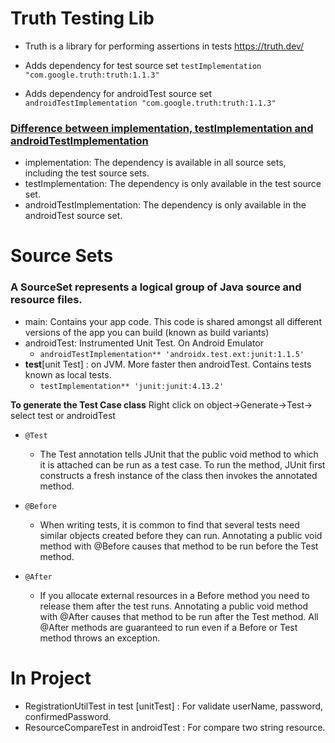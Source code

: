 # Truth Testing Lib
- Truth is a library for performing assertions in tests
https://truth.dev/

- Adds dependency for test source set
`testImplementation "com.google.truth:truth:1.1.3"`

- Adds dependency for androidTest source set
`androidTestImplementation "com.google.truth:truth:1.1.3"`

### <u> Difference between implementation, testImplementation and androidTestImplementation </u>

- implementation: The dependency is available in all source sets, including the test source sets.
- testImplementation: The dependency is only available in the test source set.
- androidTestImplementation: The dependency is only available in the androidTest source set.

# Source Sets
### A SourceSet represents a logical group of Java source and resource files.

- main: Contains your app code. This code is shared amongst all different versions of the app you can build (known as build variants)
- androidTest: Instrumented Unit Test. On Android Emulator
    - `androidTestImplementation** 'androidx.test.ext:junit:1.1.5'`
- **test**[unit Test] : on JVM. More faster then androidTest. Contains tests known as local tests.
    - `testImplementation** 'junit:junit:4.13.2'`
   
   
**To generate the Test Case class**
Right click on object→Generate→Test→ select test or androidTest

- `@Test`
    - The Test annotation tells JUnit that the public void method to which it is attached can be run as a test case. To run the method, JUnit first constructs a fresh instance of the class then invokes the annotated method.

- `@Before`
    - When writing tests, it is common to find that several tests need similar objects created before they can run. Annotating a public void method with @Before causes that method to be run before the Test method.

- `@After`
    - If you allocate external resources in a Before method you need to release them after the test runs. Annotating a public void method with @After causes that method to be run after the Test method. All @After methods are guaranteed to run even if a Before or Test method throws an exception.
    
# In Project
- RegistrationUtilTest in test [unitTest] : For validate userName, password, confirmedPassword.
- ResourceCompareTest in androidTest : For compare two string resource.
